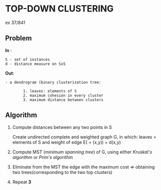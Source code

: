 # TOP-DOWN CLUSTERING 

ex 37/841


## Problem

**In** : 
    
    S - set of instances 
    d - distance measure on SxS

**Out**:
    
    - a dendrogram (binary clusterization tree:
            
            1. leaves: elements of S
            2. maximum cohesion in every cluster
            3. maximum distance between clusters

## Algorithm

1. Compute distances between any two points in S
    
    Create undirected complete and weighted graph G, in which:
     leaves = elements of S and weight of edge E( = (x,y))  = d(x,y)
   
2. Compute MST (*minimum spanning tree*) of G, using either
*Kruskal's algorithm* or *Prim's algorithm*
   
3. Eliminate from the MST the edge with the maximum cost =>
    obtaining two trees(corresponding to the two top clusters)
   
4. Repeat **3** 